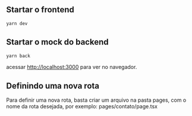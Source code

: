 ## Startar o frontend
```bash
yarn dev
```
## Startar o mock do backend
```bash
yarn back
```
acessar [http://localhost:3000](http://localhost:3000) para ver no navegador.


## Definindo uma nova rota

Para definir uma nova rota, basta criar um arquivo na pasta pages, com o nome da rota desejada, por exemplo: pages/contato/page.tsx
